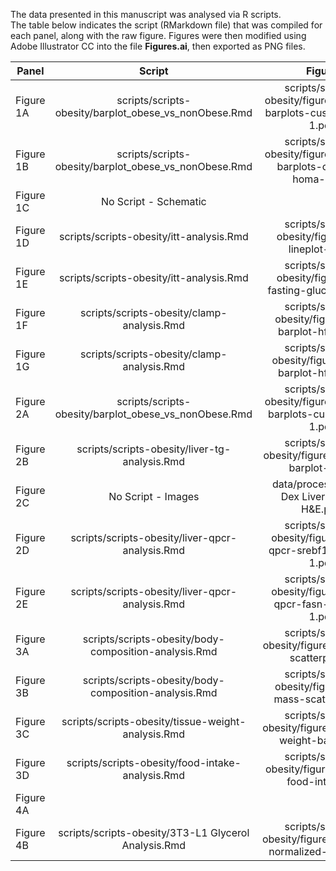 The data presented in this manuscript was analysed via R scripts.  
The table below indicates the script (RMarkdown file) that was compiled for each panel, along with the raw figure.
Figures were then modified using Adobe Illustrator CC  into the file **Figures.ai**, then exported as PNG files.

| Panel | Script | Figure |
|-------|:---------------------------------:|:-----------------------------------------------------------------------------------:|
| Figure 1A | scripts/scripts-obesity/barplot_obese_vs_nonObese.Rmd | scripts/scripts-obesity/figures/clinical-barplots-cushing-bmi-1.pdf |
| Figure 1B | scripts/scripts-obesity/barplot_obese_vs_nonObese.Rmd | scripts/scripts-obesity/figures/clinical-barplots-cushing-homa-1.pdf |
| Figure 1C | No Script - Schematic | |
| Figure 1D | scripts/scripts-obesity/itt-analysis.Rmd | scripts/scripts-obesity/figures/itt-lineplot-1.pdf |
| Figure 1E | scripts/scripts-obesity/itt-analysis.Rmd | scripts/scripts-obesity/figures/itt-fasting-glucose-1.pdf |
| Figure 1F | scripts/scripts-obesity/clamp-analysis.Rmd | scripts/scripts-obesity/figures/gir-barplot-hfd-1.pdf |
| Figure 1G | scripts/scripts-obesity/clamp-analysis.Rmd | scripts/scripts-obesity/figures/hgp-barplot-hfd-1.pdf |
| Figure 2A | scripts/scripts-obesity/barplot_obese_vs_nonObese.Rmd | scripts/scripts-obesity/figures/clinical-barplots-cushing-alt-1.pdf |
| Figure 2B | scripts/scripts-obesity/liver-tg-analysis.Rmd | scripts/scripts-obesity/figures/liver-tg-barplot-1.pdf  |
| Figure 2C | No Script - Images | data/processed/HFD Dex Liver Images H&E.png |
| Figure 2D | scripts/scripts-obesity/liver-qpcr-analysis.Rmd | scripts/scripts-obesity/figures/liver-qpcr-srebf1-barplot-1.pdf |
| Figure 2E | scripts/scripts-obesity/liver-qpcr-analysis.Rmd | scripts/scripts-obesity/figures/liver-qpcr-fasn-barplot-1.pdf |
| Figure 3A | scripts/scripts-obesity/body-composition-analysis.Rmd | scripts/scripts-obesity/figures/weights-scatterplot-1
| Figure 3B | scripts/scripts-obesity/body-composition-analysis.Rmd | scripts/scripts-obesity/figures/fat-mass-scatterplot-1
| Figure 3C | scripts/scripts-obesity/tissue-weight-analysis.Rmd | scripts/scripts-obesity/figures/adipose-weight-barplot-1
| Figure 3D | scripts/scripts-obesity/food-intake-analysis.Rmd | scripts/scripts-obesity/figures/overall-food-intake-1
| Figure 4A |  | 
| Figure 4B | scripts/scripts-obesity/3T3-L1 Glycerol Analysis.Rmd | scripts/scripts-obesity/figures/glycerol-normalized-barplot-1